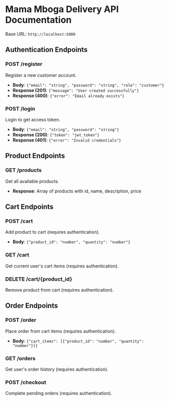 # Mama Mboga Delivery API Documentation

Base URL: `http://localhost:5000`

## Authentication Endpoints

### POST /register
Register a new customer account.
- **Body**: `{"email": "string", "password": "string", "role": "customer"}`
- **Response (201)**: `{"message": "User created successfully"}`
- **Response (400)**: `{"error": "Email already exists"}`

### POST /login
Login to get access token.
- **Body**: `{"email": "string", "password": "string"}`
- **Response (200)**: `{"token": "jwt_token"}`
- **Response (401)**: `{"error": "Invalid credentials"}`

## Product Endpoints

### GET /products
Get all available products.
- **Response**: Array of products with id, name, description, price

## Cart Endpoints

### POST /cart
Add product to cart (requires authentication).
- **Body**: `{"product_id": "number", "quantity": "number"}`

### GET /cart
Get current user's cart items (requires authentication).

### DELETE /cart/{product_id}
Remove product from cart (requires authentication).

## Order Endpoints

### POST /order
Place order from cart items (requires authentication).
- **Body**: `{"cart_items": [{"product_id": "number", "quantity": "number"}]}`

### GET /orders
Get user's order history (requires authentication).

### POST /checkout
Complete pending orders (requires authentication).